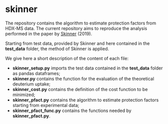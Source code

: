 # skinner

The repository contains the algorithm to estimate protection factors from HDX-MS data. 
The current repository aims to reproduce the analysis performed in the paper by [Skinner](https://www.sciencedirect.com/science/article/pii/S0006349519301651) (2019).

Starting from test data, provided by Skinner and here contained in the **test_data** folder, the method of Skinner is applied. 

We give here a short description of the content of each file:

* **skinner_setup.py** imports the test data contained in the **test_data** folder as pandas dataframes;
* **skinner.py** contains the function for the evaluation of the theoretical deuterium uptake;
* **skinner_cost.py** contains the definition of the cost function to be minimized;
* **skinner_pfact.py** contains the algorithm to estimate protection factors starting from experimental data;
* **skinner_pfact_func.py** contains the functions needed by **skinner_pfact.py**.
